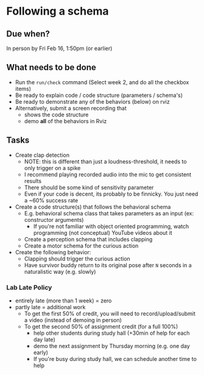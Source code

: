 # Following a schema

## Due when?

In person by Fri Feb 16, 1:50pm (or earlier)

## What needs to be done

- Run the `run/check` command (Select week 2, and do all the checkbox items)
- Be ready to explain code / code structure (parameters / schema's)
- Be ready to demonstrate any of the behaviors (below) on rviz
- Alternatively, submit a screen recording that
    - shows the code structure
    - demo **all** of the behaviors in Rviz


## Tasks

- Create clap detection
    - NOTE: this is different than just a loudness-threshold, it needs to only trigger on a spike
    - I recommend playing recorded audio into the mic to get consistent results
    - There should be some kind of sensitivity parameter
    - Even if your code is decent, its probably to be finnicky. You just need a ~60% success rate
- Create a code structure(s) that follows the behavioral schema
    - E.g. behavioral schema class that takes parameters as an input (ex: constructor arguments)
         - If you're not familiar with object oriented programming, watch programming (not conceptual) YouTube videos about it
    - Create a perception schema that includes clapping
    - Create a motor schema for the curious action
- Create the following behavior:
    - Clapping should trigger the curious action
    - Have survivor buddy return to its original pose after `N` seconds in a naturalistic way (e.g. slowly)


### Lab Late Policy
- entirely late (more than 1 week) =  zero
- partly late = additional work
   - To get the first 50% of credit, you will need to record/upload/submit a video (instead of demoing in person)
   - To get the second 50% of assignment credit (for a full 100%)
     - help other students during study hall (+30min of help for each day late)
     - demo the next assignment by Thursday morning (e.g. one day early)
     - If you're busy during study hall, we can schedule another time to help
